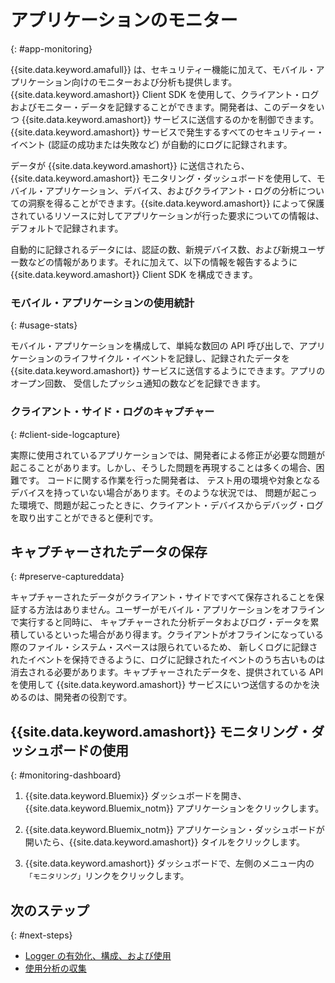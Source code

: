 # アプリケーションのモニター
{: #app-monitoring}

{{site.data.keyword.amafull}} は、セキュリティー機能に加えて、モバイル・アプリケーション向けのモニターおよび分析も提供します。{{site.data.keyword.amashort}} Client SDK を使用して、クライアント・ログおよびモニター・データを記録することができます。開発者は、このデータをいつ {{site.data.keyword.amashort}} サービスに送信するのかを制御できます。{{site.data.keyword.amashort}} サービスで発生するすべてのセキュリティー・イベント (認証の成功または失敗など) が自動的にログに記録されます。

データが {{site.data.keyword.amashort}} に送信されたら、{{site.data.keyword.amashort}} モニタリング・ダッシュボードを使用して、モバイル・アプリケーション、デバイス、およびクライアント・ログの分析についての洞察を得ることができます。{{site.data.keyword.amashort}} によって保護されているリソースに対してアプリケーションが行った要求についての情報は、デフォルトで記録されます。

自動的に記録されるデータには、認証の数、新規デバイス数、および新規ユーザー数などの情報があります。それに加えて、以下の情報を報告するように {{site.data.keyword.amashort}} Client SDK を構成できます。

### モバイル・アプリケーションの使用統計
{: #usage-stats}

モバイル・アプリケーションを構成して、単純な数回の API 呼び出しで、アプリケーションのライフサイクル・イベントを記録し、記録されたデータを {{site.data.keyword.amashort}} サービスに送信するようにできます。アプリのオープン回数、
受信したプッシュ通知の数などを記録できます。

### クライアント・サイド・ログのキャプチャー
{: #client-side-logcapture}

実際に使用されているアプリケーションでは、開発者による修正が必要な問題が起こることがあります。しかし、そうした問題を再現することは多くの場合、困難です。<!--in R&D.--> コードに関する作業を行った開発者は、
テスト用の環境や対象となるデバイスを持っていない場合があります。そのような状況では、
問題が起こった環境で、問題が起こったときに、クライアント・デバイスからデバッグ・ログを取り出すことができると便利です。

## キャプチャーされたデータの保存
{: #preserve-captureddata}

キャプチャーされたデータがクライアント・サイドですべて保存されることを保証する方法はありません。ユーザーがモバイル・アプリケーションをオフラインで実行すると同時に、
キャプチャーされた分析データおよびログ・データを累積しているといった場合があり得ます。クライアントがオフラインになっている際のファイル・システム・スペースは限られているため、
新しくログに記録されたイベントを保持できるように、ログに記録されたイベントのうち古いものは消去される必要があります。キャプチャーされたデータを、提供されている API を使用して {{site.data.keyword.amashort}} サービスにいつ送信するのかを決めるのは、開発者の役割です。

## {{site.data.keyword.amashort}} モニタリング・ダッシュボードの使用
{: #monitoring-dashboard}

1. {{site.data.keyword.Bluemix}} ダッシュボードを開き、{{site.data.keyword.Bluemix_notm}} アプリケーションをクリックします。

2. {{site.data.keyword.Bluemix_notm}} アプリケーション・ダッシュボードが開いたら、{{site.data.keyword.amashort}} タイルをクリックします。

3. {{site.data.keyword.amashort}} ダッシュボードで、左側のメニュー内の`「モニタリング」`リンクをクリックします。

## 次のステップ
{: #next-steps}
* [Logger の有効化、構成、および使用](app-monitoring-logger.html)
* [使用分析の収集](app-monitoring-gathering-analytics.html)
